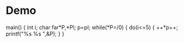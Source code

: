 # Demo
main()
{
int i;
char far*P,*Pl;
p=pl;
while(*P=/0)
{
do(i<=5)
{
++*p++;
printf("%s %s ",&P);
}
}
